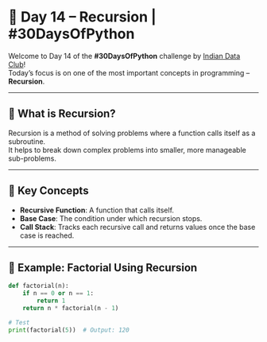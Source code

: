 # 📅 Day 14 – Recursion | #30DaysOfPython

Welcome to Day 14 of the **#30DaysOfPython** challenge by [Indian Data Club](https://indiandataclub.com)!  
Today’s focus is on one of the most important concepts in programming – **Recursion**.

---

## 🔁 What is Recursion?

Recursion is a method of solving problems where a function calls itself as a subroutine.  
It helps to break down complex problems into smaller, more manageable sub-problems.

---

## 🧠 Key Concepts

- **Recursive Function**: A function that calls itself.
- **Base Case**: The condition under which recursion stops.
- **Call Stack**: Tracks each recursive call and returns values once the base case is reached.

---

## 🧪 Example: Factorial Using Recursion

```python
def factorial(n):
    if n == 0 or n == 1:
        return 1
    return n * factorial(n - 1)

# Test
print(factorial(5))  # Output: 120


